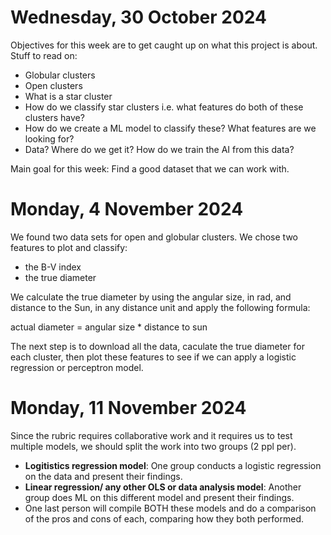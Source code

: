 # Wednesday, 30 October 2024
Objectives for this week are to get caught up on what this project is about. Stuff to read on:
- Globular clusters
- Open clusters
- What is a star cluster
- How do we classify star clusters i.e. what features do both of these clusters have?
- How do we create a ML model to classify these?  What features are we looking for?
- Data? Where do we get it? How do we train the AI from this data?

Main goal for this week: Find a good dataset that we can work with.

# Monday, 4 November 2024
We found two data sets for open and globular clusters. We chose two features to plot and classify:
- the B-V index
- the true diameter

We calculate the true diameter by using the angular size, in rad, and distance to the Sun, in any distance unit and apply the following formula:

actual diameter = angular size * distance to sun

The next step is to download all the data, caculate the true diameter for each cluster, then plot these features to see if we can apply a logistic regression or perceptron model. 

# Monday, 11 November 2024
Since the rubric requires collaborative work and it requires us to test multiple models, we should split the work into two groups (2 ppl per). 
- **Logitistics regression model**: One group conducts a logistic regression on the data and present their findings.
- **Linear regression/ any other OLS or data analysis model**: Another group does ML on this different model and present their findings.
- One last person will compile BOTH these models and do a comparison of the pros and cons of each, comparing how they both performed.

